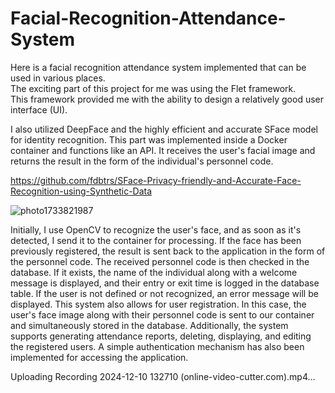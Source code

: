 # Facial-Recognition-Attendance-System
Here is a facial recognition attendance system implemented that can be used in various places.  
The exciting part of this project for me was using the Flet framework.  
This framework provided me with the ability to design a relatively good user interface (UI).


I also utilized DeepFace and the highly efficient and accurate SFace model for identity recognition.
This part was implemented inside a Docker container and functions like an API. It receives the user's facial image and returns the result in the form of the individual's personnel code.

https://github.com/fdbtrs/SFace-Privacy-friendly-and-Accurate-Face-Recognition-using-Synthetic-Data


![photo1733821987](https://github.com/user-attachments/assets/ff72d726-fd29-409f-9e28-95231eb0a06d)


Initially, I use OpenCV to recognize the user's face, and as soon as it's detected, I send it to the container for processing. If the face has been previously registered, the result is sent back to the application in the form of the personnel code.
The received personnel code is then checked in the database. If it exists, the name of the individual along with a welcome message is displayed, and their entry or exit time is logged in the database table.
If the user is not defined or not recognized, an error message will be displayed.
This system also allows for user registration. In this case, the user's face image along with their personnel code is sent to our container and simultaneously stored in the database.
Additionally, the system supports generating attendance reports, deleting, displaying, and editing the registered users. A simple authentication mechanism has also been implemented for accessing the application.


Uploading Recording 2024-12-10 132710 (online-video-cutter.com).mp4…



